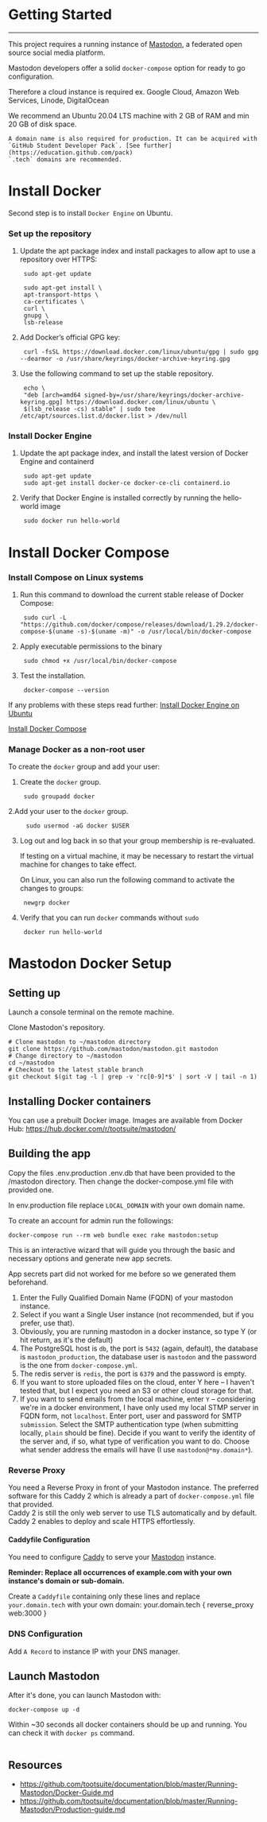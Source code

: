 # Getting Started
------------

This project requires a running instance of [Mastodon](https://github.com/mastodon/mastodon), a federated open source social media platform.  


Mastodon developers offer a solid  `docker-compose` option  for ready to go configuration.

Therefore a cloud instance is required ex. Google Cloud, Amazon Web Services, Linode, DigitalOcean

We recommend an Ubuntu 20.04 LTS machine with 2 GB of RAM and min 20 GB of disk space.

```{note} 
A domain name is also required for production. It can be acquired with `GitHub Student Developer Pack`. [See further](https://education.github.com/pack)  
`.tech` domains are recommended. 
```



# Install Docker
Second step is to install `Docker Engine` on Ubuntu.

### Set up the repository
1. Update the apt package index and install packages to allow apt to use a repository over HTTPS:

        sudo apt-get update

        sudo apt-get install \
        apt-transport-https \
        ca-certificates \
        curl \
        gnupg \
        lsb-release
2. Add Docker’s official GPG key:

        curl -fsSL https://download.docker.com/linux/ubuntu/gpg | sudo gpg --dearmor -o /usr/share/keyrings/docker-archive-keyring.gpg
3. Use the following command to set up the stable repository.

        echo \
        "deb [arch=amd64 signed-by=/usr/share/keyrings/docker-archive-keyring.gpg] https://download.docker.com/linux/ubuntu \
        $(lsb_release -cs) stable" | sudo tee /etc/apt/sources.list.d/docker.list > /dev/null
### Install Docker Engine
1. Update the apt package index, and install the latest version of Docker Engine and containerd

        sudo apt-get update
        sudo apt-get install docker-ce docker-ce-cli containerd.io
2. Verify that Docker Engine is installed correctly by running the hello-world image

        sudo docker run hello-world





# Install Docker Compose

### Install Compose on Linux systems
1. Run this command to download the current stable release of Docker Compose:

        sudo curl -L "https://github.com/docker/compose/releases/download/1.29.2/docker-compose-$(uname -s)-$(uname -m)" -o /usr/local/bin/docker-compose
2. Apply executable permissions to the binary

        sudo chmod +x /usr/local/bin/docker-compose
3. Test the installation.

        docker-compose --version

If any problems with these steps read further:
[Install Docker Engine on Ubuntu](https://docs.docker.com/engine/install/ubuntu/)  

[Install Docker Compose](https://docs.docker.com/compose/install/)


### Manage Docker as a non-root user

To create the `docker` group and add your user:

1. Create the `docker` group.

        sudo groupadd docker

2.Add your user to the `docker` group.

         sudo usermod -aG docker $USER

3. Log out and log back in so that your group membership is re-evaluated.

    If testing on a virtual machine, it may be necessary to restart the virtual machine for changes to take effect.

    On Linux, you can also run the following command to activate the changes to groups:

        newgrp docker

4. Verify that you can run `docker` commands without `sudo`

        docker run hello-world


# Mastodon Docker Setup

## Setting up

Launch a console terminal on the remote machine.

Clone Mastodon's repository.
    
    # Clone mastodon to ~/mastodon directory
    git clone https://github.com/mastodon/mastodon.git mastodon
    # Change directory to ~/mastodon
    cd ~/mastodon
    # Checkout to the latest stable branch
    git checkout $(git tag -l | grep -v 'rc[0-9]*$' | sort -V | tail -n 1)
    


## Installing Docker containers


You can use a prebuilt Docker image. Images are available from Docker Hub: https://hub.docker.com/r/tootsuite/mastodon/
    

## Building the app

Copy the files .env.production .env.db that have been provided to the /mastodon directory.
Then change the docker-compose.yml  file with provided one.

In env.production file replace  `LOCAL_DOMAIN`  with your own domain name.

To create an account for admin run the followings: 

    docker-compose run --rm web bundle exec rake mastodon:setup


This is an interactive wizard that will guide you through the basic and necessary options and generate new app secrets. 

App secrets part did not worked for me before so we generated them beforehand.

  1. Enter the Fully Qualified Domain Name (FQDN) of your mastodon instance.
  2. Select if you want a Single User instance (not recommended, but if you prefer, use that).
  3. Obviously, you are running mastodon in a docker instance, so type Y (or hit return, as it's the default)
  4. The PostgreSQL host is `db`, the port is `5432` (again, default), the database is `mastodon_production`, the database user is `mastodon` and the password is the one from `docker-compose.yml`.
  5. The redis server is `redis`, the port is `6379` and the password is empty. 
  6. If you want to store uploaded files on the cloud, enter Y here – I haven't tested that, but I expect you need an S3 or other cloud storage for that.
  7. If you want to send emails from the local machine, enter `Y` – considering we're in a docker environment, I have only used my local STMP server in FQDN form, not `localhost`. Enter port, user and password for SMTP `submission`. Select the SMTP authentication type (when submitting locally, `plain` should be fine). Decide if you want to verify the identity of the server and, if so, what type of verification you want to do. Choose what sender address the emails will have (I use `mastodon@*my.domain*`). 

### Reverse Proxy
You need a Reverse Proxy in front of your Mastodon instance. The preferred software for this Caddy 2 which is already a part of `docker-compose.yml` file that provided.  
Caddy 2 is still the only web server to use TLS automatically and by default. Caddy 2 
enables to deploy and scale HTTPS effortlessly.


#### Caddyfile Configuration



You need to configure [Caddy](https://caddyserver.com/v2) to serve your [Mastodon](https://github.com/tootsuite/mastodon/) instance.

**Reminder: Replace all occurrences of example.com with your own instance's domain or sub-domain.**

Create a `Caddyfile` containing only these lines and replace `your.domain.tech` with your own domain:
        your.domain.tech {
        reverse_proxy web:3000
        }

### DNS Configuration

Add `A Record` to instance IP with your DNS manager.


## Launch Mastodon
After it's done, you can launch Mastodon with:

    docker-compose up -d
    
Within ~30 seconds all docker containers should be up and running.
You can check it with `docker ps` command.



```{include} ./readme2.md
```



## Resources

* https://github.com/tootsuite/documentation/blob/master/Running-Mastodon/Docker-Guide.md
* https://github.com/tootsuite/documentation/blob/master/Running-Mastodon/Production-guide.md
